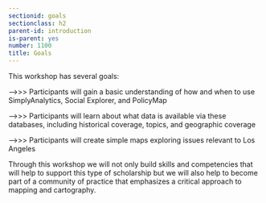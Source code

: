 ```yaml
---
sectionid: goals
sectionclass: h2
parent-id: introduction
is-parent: yes
number: 1100
title: Goals
---
```


This workshop has several goals:

-->>> Participants will gain a basic understanding of how and when to use SimplyAnalytics, Social Explorer, and PolicyMap  


-->>> Participants will learn about what data is available via these databases, including historical coverage, topics, and geographic coverage  


-->>> Participants will create simple maps exploring issues relevant to Los Angeles


Through this workshop we will not only build skills and competencies that will help to support this type of scholarship but we will also help to become part of a community of practice that emphasizes a critical approach to mapping and cartography. 
 


